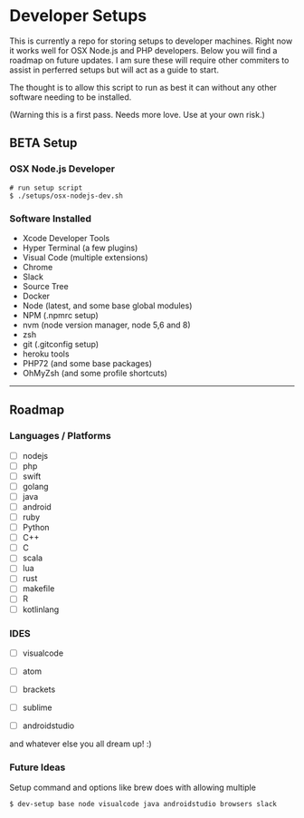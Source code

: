 # Developer Setups
This is currently a repo for storing setups to developer machines. Right now it works well for OSX Node.js and PHP developers. Below you will find a roadmap on future updates. I am sure these will require other commiters to assist in perferred setups but will act as a guide to start.

The thought is to allow this script to run as best it can without any other software needing to be installed. 

(Warning this is a first pass. Needs more love. Use at your own risk.)


## BETA Setup

### OSX Node.js Developer
```
# run setup script
$ ./setups/osx-nodejs-dev.sh
``` 

### Software Installed
- Xcode Developer Tools
- Hyper Terminal (a few plugins)
- Visual Code (multiple extensions)
- Chrome
- Slack
- Source Tree
- Docker
- Node (latest, and some base global modules)
- NPM (.npmrc setup)
- nvm (node version manager, node 5,6 and 8)
- zsh
- git (.gitconfig setup)
- heroku tools
- PHP72 (and some base packages)
- OhMyZsh (and some profile shortcuts)



-------------------------------------------------------
## Roadmap

### Languages / Platforms
- [ ] nodejs
- [ ] php
- [ ] swift
- [ ] golang
- [ ] java 
- [ ] android
- [ ] ruby
- [ ] Python
- [ ] C++
- [ ] C
- [ ] scala
- [ ] lua
- [ ] rust
- [ ] makefile
- [ ] R
- [ ] kotlinlang

### IDES
- [ ] visualcode
- [ ] atom
- [ ] brackets
- [ ] sublime
- [ ] androidstudio


and whatever else you all dream up! :)

### Future Ideas
Setup command and options like brew does with allowing multiple
```
$ dev-setup base node visualcode java androidstudio browsers slack

```